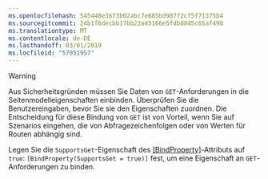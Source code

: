 ```yaml
---
ms.openlocfilehash: 545448e3673b02abc7e685bd987f2cf5f71375b4
ms.sourcegitcommit: 24b1f6decbb17bb22a45166e5fdb0845c65af498
ms.translationtype: MT
ms.contentlocale: de-DE
ms.lasthandoff: 03/01/2019
ms.locfileid: "57051957"
---
```

> [!WARNING]
> Aus Sicherheitsgründen müssen Sie Daten von `GET`-Anforderungen in die Seitenmodelleigenschaften einbinden. Überprüfen Sie die Benutzereingaben, bevor Sie sie den Eigenschaften zuordnen. Die Entscheidung für diese Bindung von `GET` ist von Vorteil, wenn Sie auf Szenarios eingehen, die von Abfragezeichenfolgen oder von Werten für Routen abhängig sind.
>
> Legen Sie die `SupportsGet`-Eigenschaft des [[BindProperty]](/dotnet/api/microsoft.aspnetcore.mvc.bindpropertyattribute)-Attributs auf `true`: `[BindProperty(SupportsGet = true)]` fest, um eine Eigenschaft an `GET`-Anforderungen zu binden.
